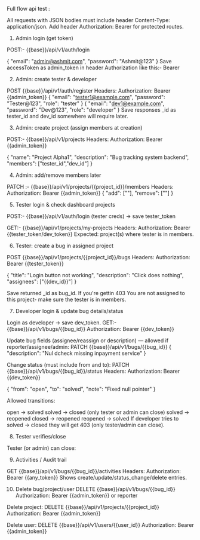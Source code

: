 Full flow api test :

All requests with JSON bodies must include header Content-Type: application/json.
Add header Authorization: Bearer <token> for protected routes.

1) Admin login (get token)

POST:- {{base}}/api/v1/auth/login

{ "email": "admin@ashmit.com", "password": "Ashmit@123" }
Save accessToken as admin_token in header Authorization like this:- Bearer <token>

2) Admin: create tester & developer

POST {{base}}/api/v1/auth/register
Headers: Authorization: Bearer {{admin_token}}
{ "email": "tester1@example.com", "password": "Tester@123", "role": "tester" }
{ "email": "dev1@example.com", "password": "Dev@123", "role": "developer" }
Save responses _id as tester_id and dev_id somewhere will require later.

3) Admin: create project (assign members at creation)

POST:- {{base}}/api/v1/projects
Headers: Authorization: Bearer {{admin_token}}

{
  "name": "Project Alpha1",
  "description": "Bug tracking system backend",
  "members": ["tester_id","dev_id"]
}

4) Admin: add/remove members later

PATCH :- {{base}}/api/v1/projects/{{project_id}}/members
Headers: Authorization: Bearer {{admin_token}}
{ "add": ["<userId>"], "remove": ["<userId>"] }


5) Tester login & check dashboard projects

POST:- {{base}}/api/v1/auth/login (tester creds) → save tester_token

GET:- {{base}}/api/v1/projects/my-projects
Headers: Authorization: Bearer {{tester_token/dev_token}}
Expected: project(s) where tester is in members.


6) Tester: create a bug in assigned project

POST {{base}}/api/v1/projects/{{project_id}}/bugs
Headers: Authorization: Bearer {{tester_token}}

{
  "title": "Login button not working",
  "description": "Click does nothing",
  "assignees": ["{{dev_id}}"]
}

Save returned _id as bug_id.
If you're gettin 403 You are not assigned to this project- make sure the tester is in members.

7) Developer login & update bug details/status

Login as developer → save dev_token.
GET:- {{base}}/api/v1/bugs/{{bug_id}}
Authorization: Bearer {{dev_token}}

Update bug fields (assignee/reassign or description) — allowed if reporter/assignee/admin:
PATCH {{base}}/api/v1/bugs/{{bug_id}}
{ "description": "Nul dcheck missing inpayment service" }

Change status (must include from and to):
PATCH {{base}}/api/v1/bugs/{{bug_id}}/status
Headers: Authorization: Bearer {{dev_token}}

{ "from": "open", "to": "solved", "note": "Fixed null pointer" }

Allowed transitions:

open → solved
solved → closed (only tester or admin can close)
solved → reopened
closed → reopened
reopened → solved
If developer tries to solved → closed they will get 403 (only tester/admin can close).

8) Tester verifies/close

Tester (or admin) can close:


9) Activities / Audit trail

GET {{base}}/api/v1/bugs/{{bug_id}}/activities
Headers: Authorization: Bearer {{any_token}}
Shows create/update/status_change/delete entries.

10) Delete bug/project/user
DELETE {{base}}/api/v1/bugs/{{bug_id}}
Authorization: Bearer {{admin_token}} or reporter

Delete project:
DELETE {{base}}/api/v1/projects/{{project_id}}
Authorization: Bearer {{admin_token}}

Delete user:
DELETE {{base}}/api/v1/users/{{user_id}}
Authorization: Bearer {{admin_token}}




